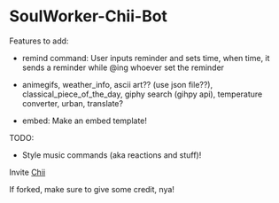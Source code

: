 # SoulWorker-Chii-Bot
Features to add:
  - remind command: User inputs reminder and sets time, when time, it sends a reminder while @ing whoever set the reminder

  - animegifs, weather_info, ascii art?? (use json file??), classical_piece_of_the_day, giphy search (gihpy api), temperature converter, urban, translate?

  - embed: Make an embed template!

TODO:
  - Style music commands (aka reactions and stuff)!

Invite [Chii](https://discord.com/api/oauth2/authorize?client_id=788284993759215656&permissions=1077341254&scope=bot)
  
If forked, make sure to give some credit, nya!

